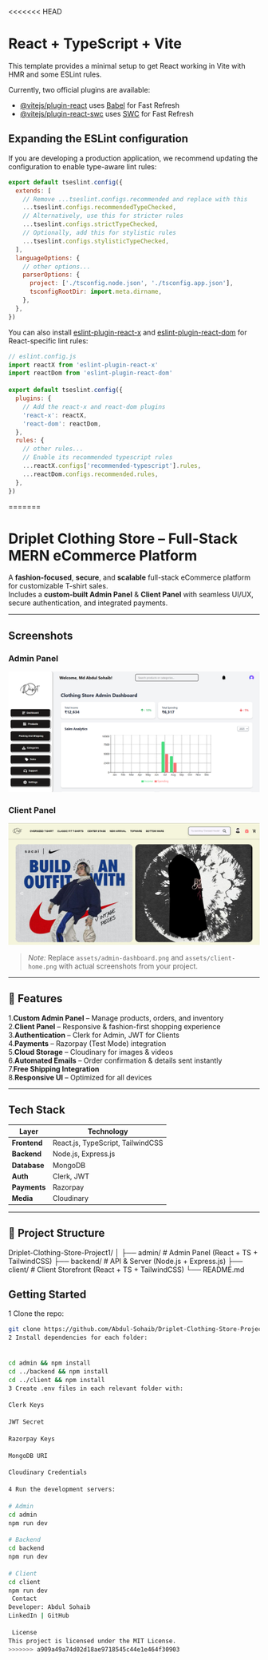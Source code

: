 <<<<<<< HEAD
# React + TypeScript + Vite

This template provides a minimal setup to get React working in Vite with HMR and some ESLint rules.

Currently, two official plugins are available:

- [@vitejs/plugin-react](https://github.com/vitejs/vite-plugin-react/blob/main/packages/plugin-react) uses [Babel](https://babeljs.io/) for Fast Refresh
- [@vitejs/plugin-react-swc](https://github.com/vitejs/vite-plugin-react/blob/main/packages/plugin-react-swc) uses [SWC](https://swc.rs/) for Fast Refresh

## Expanding the ESLint configuration

If you are developing a production application, we recommend updating the configuration to enable type-aware lint rules:

```js
export default tseslint.config({
  extends: [
    // Remove ...tseslint.configs.recommended and replace with this
    ...tseslint.configs.recommendedTypeChecked,
    // Alternatively, use this for stricter rules
    ...tseslint.configs.strictTypeChecked,
    // Optionally, add this for stylistic rules
    ...tseslint.configs.stylisticTypeChecked,
  ],
  languageOptions: {
    // other options...
    parserOptions: {
      project: ['./tsconfig.node.json', './tsconfig.app.json'],
      tsconfigRootDir: import.meta.dirname,
    },
  },
})
```

You can also install [eslint-plugin-react-x](https://github.com/Rel1cx/eslint-react/tree/main/packages/plugins/eslint-plugin-react-x) and [eslint-plugin-react-dom](https://github.com/Rel1cx/eslint-react/tree/main/packages/plugins/eslint-plugin-react-dom) for React-specific lint rules:

```js
// eslint.config.js
import reactX from 'eslint-plugin-react-x'
import reactDom from 'eslint-plugin-react-dom'

export default tseslint.config({
  plugins: {
    // Add the react-x and react-dom plugins
    'react-x': reactX,
    'react-dom': reactDom,
  },
  rules: {
    // other rules...
    // Enable its recommended typescript rules
    ...reactX.configs['recommended-typescript'].rules,
    ...reactDom.configs.recommended.rules,
  },
})
```
=======
#  Driplet Clothing Store – Full-Stack MERN eCommerce Platform

A **fashion-focused**, **secure**, and **scalable** full-stack eCommerce platform for customizable T-shirt sales.  
Includes a **custom-built Admin Panel** & **Client Panel** with seamless UI/UX, secure authentication, and integrated payments.

---

## Screenshots

###  Admin Panel
![Admin Panel](asset/adminhome.png)

###  Client Panel
![Client Storefront](asset/clienthome.png)

> *Note:* Replace `assets/admin-dashboard.png` and `assets/client-home.png` with actual screenshots from your project.

---

## 🚀 Features

 1.**Custom Admin Panel** – Manage products, orders, and inventory  
 2.**Client Panel** – Responsive & fashion-first shopping experience  
 3.**Authentication** – Clerk for Admin, JWT for Clients  
 4.**Payments** – Razorpay (Test Mode) integration  
 5.**Cloud Storage** – Cloudinary for images & videos  
 6.**Automated Emails** – Order confirmation & details sent instantly  
 7.**Free Shipping Integration**  
 8.**Responsive UI** – Optimized for all devices  

---

##  Tech Stack

| Layer         | Technology |
|---------------|------------|
| **Frontend**  | React.js, TypeScript, TailwindCSS |
| **Backend**   | Node.js, Express.js |
| **Database**  | MongoDB |
| **Auth**      | Clerk, JWT |
| **Payments**  | Razorpay |
| **Media**     | Cloudinary |

---

## 📂 Project Structure

Driplet-Clothing-Store-Project1/
│
├── admin/ # Admin Panel (React + TS + TailwindCSS)
├── backend/ # API & Server (Node.js + Express.js)
├── client/ # Client Storefront (React + TS + TailwindCSS)
└── README.md



##  Getting Started

1️ Clone the repo:
```bash
git clone https://github.com/Abdul-Sohaib/Driplet-Clothing-Store-Project1.git
2️ Install dependencies for each folder:


cd admin && npm install
cd ../backend && npm install
cd ../client && npm install
3️ Create .env files in each relevant folder with:

Clerk Keys

JWT Secret

Razorpay Keys

MongoDB URI

Cloudinary Credentials

4️ Run the development servers:

# Admin
cd admin
npm run dev

# Backend
cd backend
npm run dev

# Client
cd client
npm run dev
 Contact
Developer: Abdul Sohaib
LinkedIn | GitHub

 License
This project is licensed under the MIT License.
>>>>>>> a909a49a74d02d18ae9718545c44e1e464f30903
